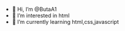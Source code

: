 - 👋 Hi, I’m @ButaA1
- 👀 I’m interested in html
- 🌱 I’m currently learning html,css,javascript
 <!---
 I’m looking to collaborate on ...
  How to reach me ...
ButaA1/ButaA1 is a ✨ special ✨ repository because its `README.md` (this file) appears on your GitHub profile.
You can click the Preview link to take a look at your changes.
--->
